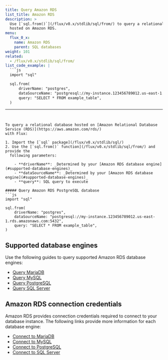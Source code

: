 ```yaml
---
title: Query Amazon RDS
list_title: Amazon RDS
description: >
  Use [`sql.from()`](/flux/v0.x/stdlib/sql/from/) to query a relational database
  hosted on Amazon RDS.
menu:
  flux_0_x:
    name: Amazon RDS
    parent: SQL databases
weight: 101
related:
  - /flux/v0.x/stdlib/sql/from/
list_code_example: |
  ```js
  import "sql"

  sql.from(
      driverName: "postgres",
      dataSourceName: "postgresql://my-instance.123456789012.us-east-1.rds.amazonaws.com:5432",
      query: "SELECT * FROM example_table",
  )
  ```
---
```


To query a relational database hosted on [Amazon Relational Database Service (RDS)](https://aws.amazon.com/rds/)
with Flux:

1. Import the [`sql` package](/flux/v0.x/stdlib/sql/)
2. Use the [`sql.from()` function](/flux/v0.x/stdlib/sql/from/) and provide the
  following parameters:

    - **driverName**: _Determined by your [Amazon RDS database engine](#supported-database-engines)_
    - **dataSourceName**: _Determined by your [Amazon RDS database engine](#supported-database-engines)_
    - **query**: SQL query to execute

##### Query Amazon RDS PostgreSQL database
```js
import "sql"

sql.from(
    driverName: "postgres",
    dataSourceName: "postgresql://my-instance.123456789012.us-east-1.rds.amazonaws.com:5432",
    query: "SELECT * FROM example_table",
)
```

## Supported database engines
Use the following guides to query supported Amazon RDS database engines:

- [Query MariaDB](/flux/v0.x/query-data/sql/mariadb/)
- [Query MySQL](/flux/v0.x/query-data/sql/mysql/)
- [Query PostgreSQL](/flux/v0.x/query-data/sql/postgresql/)
- [Query SQL Server](/flux/v0.x/query-data/sql/sql-server/)

## Amazon RDS connection credentials
Amazon RDS provides connection credentials required to connect to your database instance.
The following links provide more information for each database engine:

- [Connect to MariaDB](https://docs.aws.amazon.com/AmazonRDS/latest/UserGuide/USER_ConnectToMariaDBInstance.html)
- [Connect to MySQL](https://docs.aws.amazon.com/AmazonRDS/latest/UserGuide/USER_ConnectToInstance.html)
- [Connect to PostgreSQL](https://docs.aws.amazon.com/AmazonRDS/latest/UserGuide/USER_ConnectToPostgreSQLInstance.html)
- [Connect to SQL Server](https://docs.aws.amazon.com/AmazonRDS/latest/UserGuide/USER_ConnectToMicrosoftSQLServerInstance.html)
